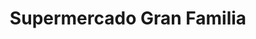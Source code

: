 ---
title: "Supermercado Gran Familia"
url: /el-tigre/supermercado-gran-familia/
shop: supermercado
---